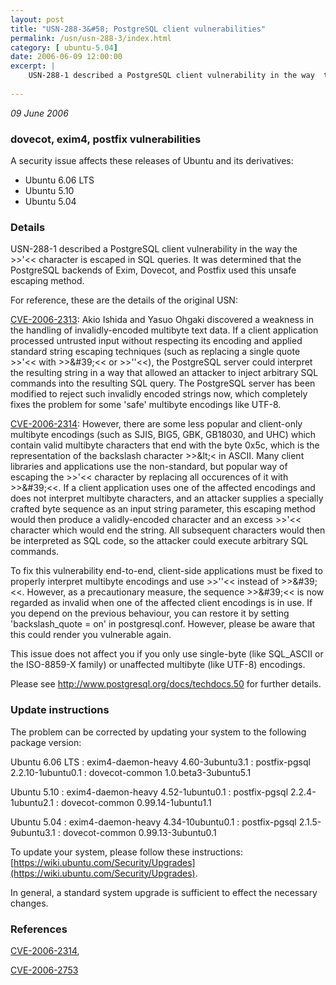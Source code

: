 ```yaml
---
layout: post
title: "USN-288-3&#58; PostgreSQL client vulnerabilities"
permalink: /usn/usn-288-3/index.html
category: [ ubuntu-5.04]
date: 2006-06-09 12:00:00
excerpt: |
    USN-288-1 described a PostgreSQL client vulnerability in the way  the &gt;&gt;&#39;&lt;&lt; character is escaped in SQL queries. It was determined that the PostgreSQL backends of Exim, Dovecot, and Postfix used this unsafe escaping method.
    
--- 
```

 
 

*09 June 2006*

### dovecot, exim4, postfix vulnerabilities

A security issue affects these releases of Ubuntu and its derivatives:

* Ubuntu 6.06 LTS
* Ubuntu 5.10
* Ubuntu 5.04

### Details

USN-288-1 described a PostgreSQL client vulnerability in the way the &gt;&gt;&#39;&lt;&lt; character is escaped in SQL queries. It was determined that the PostgreSQL backends of Exim, Dovecot, and Postfix used this unsafe escaping method.

For reference, these are the details of the original USN:

 [CVE-2006-2313](http://people.ubuntu.com/~ubuntu-security/cve/CVE-2006-2313): Akio Ishida and Yasuo Ohgaki discovered a weakness in the handling of invalidly-encoded multibyte text data. If a client application processed untrusted input without respecting its encoding and applied standard string escaping techniques (such as replacing a single quote &gt;&gt;&#39;&lt;&lt; with &gt;&gt;\&#39;&lt;&lt; or &gt;&gt;&#39;&#39;&lt;&lt;), the PostgreSQL server could interpret the resulting string in a way that allowed an attacker to inject arbitrary SQL commands into the resulting SQL query. The PostgreSQL server has been modified to reject such invalidly encoded strings now, which completely fixes the problem for some &#39;safe&#39; multibyte encodings like UTF-8.

 [CVE-2006-2314](http://people.ubuntu.com/~ubuntu-security/cve/CVE-2006-2314): However, there are some less popular and client-only multibyte encodings (such as SJIS, BIG5, GBK, GB18030, and UHC) which contain valid multibyte characters that end with the byte 0x5c, which is the representation of the backslash character &gt;&gt;\&lt;&lt; in ASCII. Many client libraries and applications use the non-standard, but popular way of escaping the &gt;&gt;&#39;&lt;&lt; character by replacing all occurences of it with &gt;&gt;\&#39;&lt;&lt;. If a client application uses one of the affected encodings and does not interpret multibyte characters, and an attacker supplies a specially crafted byte sequence as an input string parameter, this escaping method would then produce a validly-encoded character and an excess &gt;&gt;&#39;&lt;&lt; character which would end the string. All subsequent characters would then be interpreted as SQL code, so the attacker could execute arbitrary SQL commands.

 To fix this vulnerability end-to-end, client-side applications must be fixed to properly interpret multibyte encodings and use &gt;&gt;&#39;&#39;&lt;&lt; instead of &gt;&gt;\&#39;&lt;&lt;. However, as a precautionary measure, the sequence &gt;&gt;\&#39;&lt;&lt; is now regarded as invalid when one of the affected client encodings is in use. If you depend on the previous behaviour, you can restore it by setting &#39;backslash_quote = on&#39; in postgresql.conf. However, please be aware that this could render you vulnerable again.

 This issue does not affect you if you only use single-byte (like SQL_ASCII or the ISO-8859-X family) or unaffected multibyte (like UTF-8) encodings.

 Please see http://www.postgresql.org/docs/techdocs.50 for further details.

### Update instructions

The problem can be corrected by updating your system to the following package version:

Ubuntu 6.06 LTS
 : exim4-daemon-heavy <span>4.60-3ubuntu3.1</span>
 : postfix-pgsql <span>2.2.10-1ubuntu0.1</span>
 : dovecot-common <span>1.0.beta3-3ubuntu5.1</span>

Ubuntu 5.10
 : exim4-daemon-heavy <span>4.52-1ubuntu0.1</span>
 : postfix-pgsql <span>2.2.4-1ubuntu2.1</span>
 : dovecot-common <span>0.99.14-1ubuntu1.1</span>

Ubuntu 5.04
 : exim4-daemon-heavy <span>4.34-10ubuntu0.1</span>
 : postfix-pgsql <span>2.1.5-9ubuntu3.1</span>
 : dovecot-common <span>0.99.13-3ubuntu0.1</span>

To update your system, please follow these instructions: [https://wiki.ubuntu.com/Security/Upgrades](https://wiki.ubuntu.com/Security/Upgrades).

In general, a standard system upgrade is sufficient to effect the necessary changes.

### References

 
 [CVE-2006-2314](http://people.ubuntu.com/~ubuntu-security/cve/CVE-2006-2314), 

 [CVE-2006-2753](http://people.ubuntu.com/~ubuntu-security/cve/CVE-2006-2753)
 

